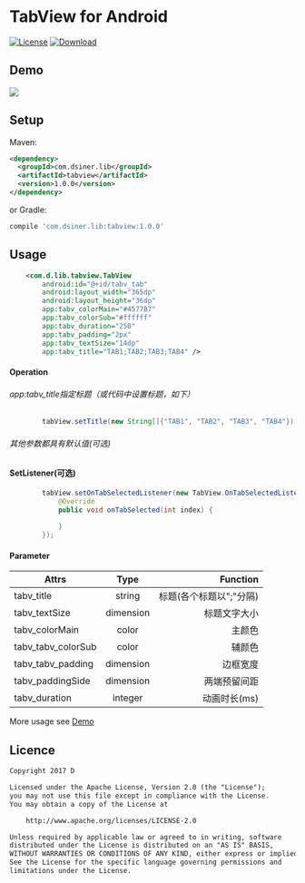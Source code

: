 # TabView for Android

[![License](https://img.shields.io/badge/license-Apache%202-green.svg)](https://www.apache.org/licenses/LICENSE-2.0)
[ ![Download](https://api.bintray.com/packages/dsiner/maven/tabview/images/download.svg) ](https://bintray.com/dsiner/maven/tabview/_latestVersion)

## Demo
![](https://https://github.com/Dsiner/Resouce/blob/master/lib/TabView/tabview.gif)

## Setup
Maven:
```xml
<dependency>
  <groupId>com.dsiner.lib</groupId>
  <artifactId>tabview</artifactId>
  <version>1.0.0</version>
</dependency>
```
or Gradle:
```groovy
compile 'com.dsiner.lib:tabview:1.0.0'
```


## Usage
```xml
    <com.d.lib.tabview.TabView
        android:id="@+id/tabv_tab"
        android:layout_width="365dp"
        android:layout_height="36dp"
        app:tabv_colorMain="#4577B7"
        app:tabv_colorSub="#ffffff"
        app:tabv_duration="250"
        app:tabv_padding="2px"
        app:tabv_textSize="14dp"
        app:tabv_title="TAB1;TAB2;TAB3;TAB4" />
```

#### Operation
###### app:tabv_title指定标题（或代码中设置标题，如下）
```java
        tabView.setTitle(new String[]{"TAB1", "TAB2", "TAB3", "TAB4"});
```
###### 其他参数都具有默认值(可选)

#### SetListener(可选)
```java
        tabView.setOnTabSelectedListener(new TabView.OnTabSelectedListener() {
            @Override
            public void onTabSelected(int index) {
                
            }
        });
```

#### Parameter
| Attrs        | Type           | Function  |
| ------------- |:-------------:| -----:|
| tabv_title      | string | 标题(各个标题以";"分隔) |
| tabv_textSize      | dimension      |   标题文字大小 |
| tabv_colorMain | color      |    主颜色 |
| tabv_tabv_colorSub | color      |    辅颜色 |
| tabv_tabv_padding | dimension      |    边框宽度 |
| tabv_paddingSide | dimension      |    两端预留间距 |
| tabv_duration | integer      |    动画时长(ms) |

More usage see [Demo](app/src/main/java/com/d/slidelayout/MainActivity.java)


## Licence

```txt
Copyright 2017 D

Licensed under the Apache License, Version 2.0 (the "License");
you may not use this file except in compliance with the License.
You may obtain a copy of the License at

    http://www.apache.org/licenses/LICENSE-2.0

Unless required by applicable law or agreed to in writing, software
distributed under the License is distributed on an "AS IS" BASIS,
WITHOUT WARRANTIES OR CONDITIONS OF ANY KIND, either express or implied.
See the License for the specific language governing permissions and
limitations under the License.
```
